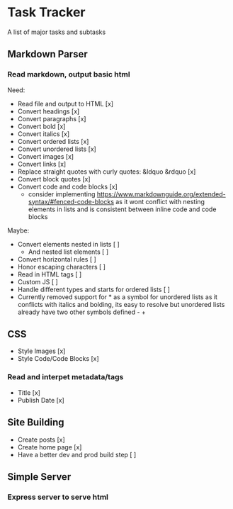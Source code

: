 # Task Tracker

A list of major tasks and subtasks

## Markdown Parser

### Read markdown, output basic html

Need:
- Read file and output to HTML [x] 
- Convert headings [x]
- Convert paragraphs [x]
- Convert bold [x]
- Convert italics [x]
- Convert ordered lists [x]
- Convert unordered lists [x]
- Convert images [x]
- Convert links [x]
- Replace straight quotes with curly quotes: &ldquo &rdquo [x]
- Convert block quotes [x]
- Convert code and code blocks [x]
    - consider implementing https://www.markdownguide.org/extended-syntax/#fenced-code-blocks as it wont conflict with nesting elements in lists and is consistent between inline code and code blocks

Maybe:
- Convert elements nested in lists [ ]
    - And nested list elements [ ]
- Convert horizontal rules [ ]
- Honor escaping characters [ ]
- Read in HTML tags [ ]
- Custom JS [ ]
- Handle different types and starts for ordered lists [ ]
- Currently removed support for * as a symbol for unordered lists as it conflicts with italics and bolding, its easy to resolve but unordered lists already have two other symbols defined - + 

## CSS
- Style Images [x]
- Style Code/Code Blocks [x]

### Read and interpet metadata/tags
- Title [x]
- Publish Date [x]

## Site Building
- Create posts [x]
- Create home page [x]
- Have a better dev and prod build step [ ]

## Simple Server

### Express server to serve html

